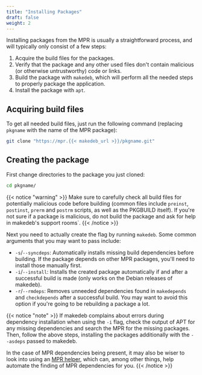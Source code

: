 ```yaml
---
title: "Installing Packages"
draft: false
weight: 2
---
```


Installing packages from the MPR is usually a straightforward process, and will typically only consist of a few steps:

1. Acquire the build files for the packages.
2. Verify that the package and any other used files don't contain malicious (or otherwise untrustworthy) code or links.
3. Build the package with `makedeb`, which will perform all the needed steps to properly package the application.
4. Install the package with `apt`.

## Acquiring build files
To get all needed build files, just run the following command (replacing `pkgname` with the name of the MPR package):

```sh
git clone "https://mpr.{{< makedeb_url >}}/pkgname.git"
```

## Creating the package
First change directories to the package you just cloned:

```sh
cd pkgname/
```

{{< notice "warning" >}}
Make sure to carefully check all build files for potentially malicious code before building (common files include `preinst`, `postinst`, `prerm` and `postrm` scripts, as well as the PKGBUILD itself). If you're not sure if a package is malicious, do not build the package and ask for help in makedeb's support rooms`.
{{< /notice >}}

Next you need to actually create the flag by running `makedeb`. Some common arguments that you may want to pass include:

- `-s`/`--syncdeps`: Automatically installs missing build dependencies before building. If the package depends on other MPR packages, you'll need to install those manually first.
- `-i`/`--install`: Installs the created package automatically if and after a successful build is made (only works on the Debian releases of makedeb).
- `-r`/`--rmdeps`: Removes unneeded dependencies found in `makedepends` and `checkdepends` after a successful build. You may want to avoid this option if you're going to be rebuilding a package a lot.

{{< notice "note" >}}
If makedeb complains about errors during dependency installation when using the `-i` flag, check the output of APT for any missing dependencies and search the MPR for the missing packages. Then, follow the above steps, installing the packages additionally with the `--asdeps` passed to makedeb.

In the case of MPR dependencies being present, it may also be wiser to look into using an [MPR helper](/mpr/list-of-mpr-helpers), which can, among other things, help automate the finding of MPR dependencies for you.
{{< /notice >}}
